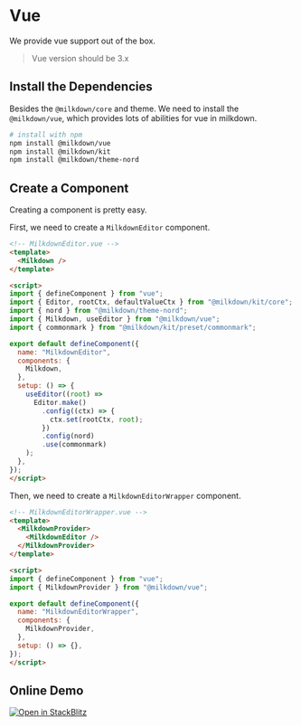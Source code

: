 # Vue

We provide vue support out of the box.

> Vue version should be 3.x

## Install the Dependencies

Besides the `@milkdown/core` and theme. We need to install the `@milkdown/vue`, which provides lots of abilities for vue in milkdown.

```bash
# install with npm
npm install @milkdown/vue
npm install @milkdown/kit
npm install @milkdown/theme-nord
```

## Create a Component

Creating a component is pretty easy.

First, we need to create a `MilkdownEditor` component.

```html
<!-- MilkdownEditor.vue -->
<template>
  <Milkdown />
</template>

<script>
import { defineComponent } from "vue";
import { Editor, rootCtx, defaultValueCtx } from "@milkdown/kit/core";
import { nord } from "@milkdown/theme-nord";
import { Milkdown, useEditor } from "@milkdown/vue";
import { commonmark } from "@milkdown/kit/preset/commonmark";

export default defineComponent({
  name: "MilkdownEditor",
  components: {
    Milkdown,
  },
  setup: () => {
    useEditor((root) =>
      Editor.make()
        .config((ctx) => {
          ctx.set(rootCtx, root);
        })
        .config(nord)
        .use(commonmark)
    );
  },
});
</script>
```

Then, we need to create a `MilkdownEditorWrapper` component.

```html
<!-- MilkdownEditorWrapper.vue -->
<template>
  <MilkdownProvider>
    <MilkdownEditor />
  </MilkdownProvider>
</template>

<script>
import { defineComponent } from "vue";
import { MilkdownProvider } from "@milkdown/vue";

export default defineComponent({
  name: "MilkdownEditorWrapper",
  components: {
    MilkdownProvider,
  },
  setup: () => {},
});
</script>
```

## Online Demo

[![Open in StackBlitz](https://developer.stackblitz.com/img/open_in_stackblitz.svg)](https://stackblitz.com/github/Milkdown/examples/tree/main/vue-commonmark)
